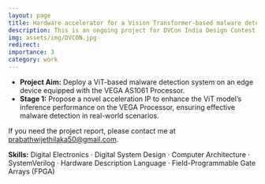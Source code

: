 ```yaml
---
layout: page
title: Hardware accelerator for a Vision Transformer-based malware detection system on a VEGA Processor
description: This is an ongoing project for DVCon India Design Contest 2024. The project focuses on accelerating ViT-based malware detection on edge devices using the VEGA AS1061 Processor, which is based on the RISC-V ISA.
img: assets/img/DVCON.jpg
redirect:
importance: 3
category: work
---
```


- **Project Aim:** Deploy a ViT-based malware detection system on an edge device equipped with the VEGA AS1061 Processor.
- **Stage 1:** Propose a novel acceleration IP to enhance the ViT model’s inference performance on the VEGA Processor, ensuring effective malware detection in real-world scenarios.

If you need the project report, please contact me at [prabathwijethilaka50@gmail.com](mailto:prabathwijethilaka50@gmail.com).

**Skills:** Digital Electronics · Digital System Design · Computer Architecture · SystemVerilog · Hardware Description Language · Field-Programmable Gate Arrays (FPGA)
